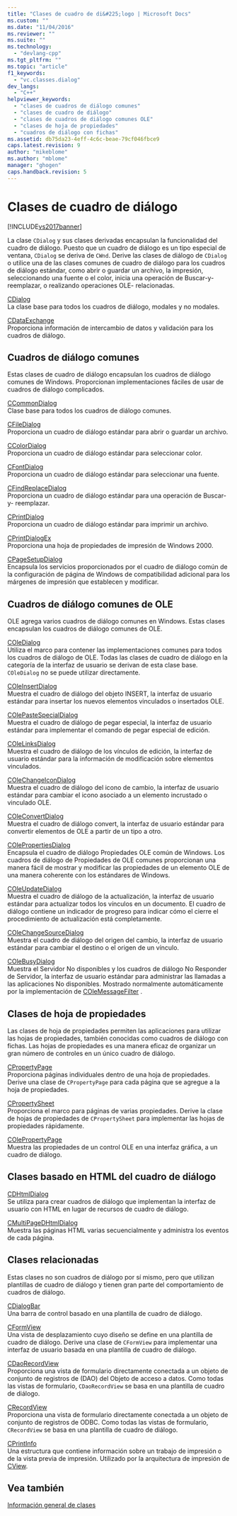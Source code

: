 ```yaml
---
title: "Clases de cuadro de di&#225;logo | Microsoft Docs"
ms.custom: ""
ms.date: "11/04/2016"
ms.reviewer: ""
ms.suite: ""
ms.technology: 
  - "devlang-cpp"
ms.tgt_pltfrm: ""
ms.topic: "article"
f1_keywords: 
  - "vc.classes.dialog"
dev_langs: 
  - "C++"
helpviewer_keywords: 
  - "clases de cuadros de diálogo comunes"
  - "clases de cuadro de diálogo"
  - "clases de cuadros de diálogo comunes OLE"
  - "clases de hoja de propiedades"
  - "cuadros de diálogo con fichas"
ms.assetid: db75da23-4eff-4c6c-beae-79cf046fbce9
caps.latest.revision: 9
author: "mikeblome"
ms.author: "mblome"
manager: "ghogen"
caps.handback.revision: 5
---
```

# Clases de cuadro de di&#225;logo
[!INCLUDE[vs2017banner](../assembler/inline/includes/vs2017banner.md)]

La clase `CDialog` y sus clases derivadas encapsulan la funcionalidad del cuadro de diálogo.  Puesto que un cuadro de diálogo es un tipo especial de ventana, `CDialog` se deriva de `CWnd`.  Derive las clases de diálogo de `CDialog` o utilice una de las clases comunes de cuadro de diálogo para los cuadros de diálogo estándar, como abrir o guardar un archivo, la impresión, seleccionando una fuente o el color, inicia una operación de Buscar\-y\- reemplazar, o realizando operaciones OLE\- relacionadas.  
  
 [CDialog](../mfc/reference/cdialog-class.md)  
 La clase base para todos los cuadros de diálogo, modales y no modales.  
  
 [CDataExchange](../mfc/reference/cdataexchange-class.md)  
 Proporciona información de intercambio de datos y validación para los cuadros de diálogo.  
  
## Cuadros de diálogo comunes  
 Estas clases de cuadro de diálogo encapsulan los cuadros de diálogo comunes de Windows.  Proporcionan implementaciones fáciles de usar de cuadros de diálogo complicados.  
  
 [CCommonDialog](../mfc/reference/ccommondialog-class.md)  
 Clase base para todos los cuadros de diálogo comunes.  
  
 [CFileDialog](../mfc/reference/cfiledialog-class.md)  
 Proporciona un cuadro de diálogo estándar para abrir o guardar un archivo.  
  
 [CColorDialog](../mfc/reference/ccolordialog-class.md)  
 Proporciona un cuadro de diálogo estándar para seleccionar color.  
  
 [CFontDialog](../mfc/reference/cfontdialog-class.md)  
 Proporciona un cuadro de diálogo estándar para seleccionar una fuente.  
  
 [CFindReplaceDialog](../mfc/reference/cfindreplacedialog-class.md)  
 Proporciona un cuadro de diálogo estándar para una operación de Buscar\-y\- reemplazar.  
  
 [CPrintDialog](../mfc/reference/cprintdialog-class.md)  
 Proporciona un cuadro de diálogo estándar para imprimir un archivo.  
  
 [CPrintDialogEx](../mfc/reference/cprintdialogex-class.md)  
 Proporciona una hoja de propiedades de impresión de Windows 2000.  
  
 [CPageSetupDialog](../mfc/reference/cpagesetupdialog-class.md)  
 Encapsula los servicios proporcionados por el cuadro de diálogo común de la configuración de página de Windows de compatibilidad adicional para los márgenes de impresión que establecen y modificar.  
  
## Cuadros de diálogo comunes de OLE  
 OLE agrega varios cuadros de diálogo comunes en Windows.  Estas clases encapsulan los cuadros de diálogo comunes de OLE.  
  
 [COleDialog](../mfc/reference/coledialog-class.md)  
 Utiliza el marco para contener las implementaciones comunes para todos los cuadros de diálogo de OLE.  Todas las clases de cuadro de diálogo en la categoría de la interfaz de usuario se derivan de esta clase base.  `COleDialog` no se puede utilizar directamente.  
  
 [COleInsertDialog](../mfc/reference/coleinsertdialog-class.md)  
 Muestra el cuadro de diálogo del objeto INSERT, la interfaz de usuario estándar para insertar los nuevos elementos vinculados o insertados OLE.  
  
 [COlePasteSpecialDialog](../mfc/reference/colepastespecialdialog-class.md)  
 Muestra el cuadro de diálogo de pegar especial, la interfaz de usuario estándar para implementar el comando de pegar especial de edición.  
  
 [COleLinksDialog](../mfc/reference/colelinksdialog-class.md)  
 Muestra el cuadro de diálogo de los vínculos de edición, la interfaz de usuario estándar para la información de modificación sobre elementos vinculados.  
  
 [COleChangeIconDialog](../mfc/reference/colechangeicondialog-class.md)  
 Muestra el cuadro de diálogo del icono de cambio, la interfaz de usuario estándar para cambiar el icono asociado a un elemento incrustado o vinculado OLE.  
  
 [COleConvertDialog](../mfc/reference/coleconvertdialog-class.md)  
 Muestra el cuadro de diálogo convert, la interfaz de usuario estándar para convertir elementos de OLE a partir de un tipo a otro.  
  
 [COlePropertiesDialog](../mfc/reference/colepropertiesdialog-class.md)  
 Encapsula el cuadro de diálogo Propiedades OLE común de Windows.  Los cuadros de diálogo de Propiedades de OLE comunes proporcionan una manera fácil de mostrar y modificar las propiedades de un elemento OLE de una manera coherente con los estándares de Windows.  
  
 [COleUpdateDialog](../mfc/reference/coleupdatedialog-class.md)  
 Muestra el cuadro de diálogo de la actualización, la interfaz de usuario estándar para actualizar todos los vínculos en un documento.  El cuadro de diálogo contiene un indicador de progreso para indicar cómo el cierre el procedimiento de actualización está completamente.  
  
 [COleChangeSourceDialog](../mfc/reference/colechangesourcedialog-class.md)  
 Muestra el cuadro de diálogo del origen del cambio, la interfaz de usuario estándar para cambiar el destino o el origen de un vínculo.  
  
 [COleBusyDialog](../mfc/reference/colebusydialog-class.md)  
 Muestra el Servidor No disponibles y los cuadros de diálogo No Responder de Servidor, la interfaz de usuario estándar para administrar las llamadas a las aplicaciones No disponibles.  Mostrado normalmente automáticamente por la implementación de [COleMessageFilter](../mfc/reference/colemessagefilter-class.md) .  
  
## Clases de hoja de propiedades  
 Las clases de hoja de propiedades permiten las aplicaciones para utilizar las hojas de propiedades, también conocidas como cuadros de diálogo con fichas.  Las hojas de propiedades es una manera eficaz de organizar un gran número de controles en un único cuadro de diálogo.  
  
 [CPropertyPage](../mfc/reference/cpropertypage-class.md)  
 Proporciona páginas individuales dentro de una hoja de propiedades.  Derive una clase de `CPropertyPage` para cada página que se agregue a la hoja de propiedades.  
  
 [CPropertySheet](../mfc/reference/cpropertysheet-class.md)  
 Proporciona el marco para páginas de varias propiedades.  Derive la clase de hojas de propiedades de `CPropertySheet` para implementar las hojas de propiedades rápidamente.  
  
 [COlePropertyPage](../mfc/reference/colepropertypage-class.md)  
 Muestra las propiedades de un control OLE en una interfaz gráfica, a un cuadro de diálogo.  
  
## Clases basado en HTML del cuadro de diálogo  
 [CDHtmlDialog](../mfc/reference/cdhtmldialog-class.md)  
 Se utiliza para crear cuadros de diálogo que implementan la interfaz de usuario con HTML en lugar de recursos de cuadro de diálogo.  
  
 [CMultiPageDHtmlDialog](../mfc/reference/cmultipagedhtmldialog-class.md)  
 Muestra las páginas HTML varias secuencialmente y administra los eventos de cada página.  
  
## Clases relacionadas  
 Estas clases no son cuadros de diálogo por sí mismo, pero que utilizan plantillas de cuadro de diálogo y tienen gran parte del comportamiento de cuadros de diálogo.  
  
 [CDialogBar](../mfc/reference/cdialogbar-class.md)  
 Una barra de control basado en una plantilla de cuadro de diálogo.  
  
 [CFormView](../mfc/reference/cformview-class.md)  
 Una vista de desplazamiento cuyo diseño se define en una plantilla de cuadro de diálogo.  Derive una clase de `CFormView` para implementar una interfaz de usuario basada en una plantilla de cuadro de diálogo.  
  
 [CDaoRecordView](../mfc/reference/cdaorecordview-class.md)  
 Proporciona una vista de formulario directamente conectada a un objeto de conjunto de registros de \(DAO\) del Objeto de acceso a datos.  Como todas las vistas de formulario, `CDaoRecordView` se basa en una plantilla de cuadro de diálogo.  
  
 [CRecordView](../mfc/reference/crecordview-class.md)  
 Proporciona una vista de formulario directamente conectada a un objeto de conjunto de registros de ODBC.  Como todas las vistas de formulario, `CRecordView` se basa en una plantilla de cuadro de diálogo.  
  
 [CPrintInfo](../mfc/reference/cprintinfo-structure.md)  
 Una estructura que contiene información sobre un trabajo de impresión o de la vista previa de impresión.  Utilizado por la arquitectura de impresión de [CView](../mfc/reference/cview-class.md).  
  
## Vea también  
 [Información general de clases](../mfc/class-library-overview.md)